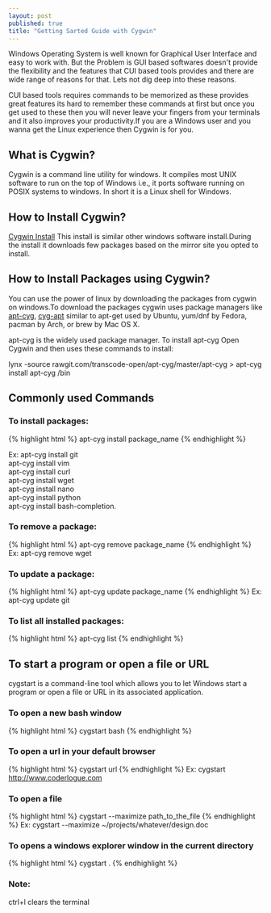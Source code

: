 ```yaml
---
layout: post
published: true
title: "Getting Sarted Guide with Cygwin"
---
```


Windows Operating System is well known for Graphical User Interface and easy to work with. But the Problem is GUI based softwares doesn't provide the flexibility and the features that CUI based tools provides and there are wide range of reasons for that. Lets not dig deep into these reasons.<br/>

CUI based tools requires commands to be memorized as these provides great features its hard to remember these commands at first but once you get used to these then you will never leave your fingers from your terminals and it also improves your productivity.If you are a Windows user and you wanna get the Linux experience then Cygwin is for you.<br/>

## What is Cygwin?
Cygwin is a command line utility for windows. It compiles most UNIX software to run on the top of Windows i.e., it ports software running on POSIX systems to windows. In short it is a Linux shell for Windows.<br/>

## How to Install Cygwin?
[Cygwin Install](https://cygwin.com/install.html)
This install is similar other windows software install.During the install it downloads few packages based on the mirror site you opted to install. <br/>

## How to Install Packages using Cygwin?
You can use the power of linux by downloading the packages from cygwin on windows.To download the packages cygwin uses package managers like [apt-cyg](https://code.google.com/archive/p/apt-cyg/), [cyg-apt](http://www.lilypond.org/~janneke/software/cyg-apt) similar to apt-get used by Ubuntu, yum/dnf by Fedora, pacman by Arch, or brew by Mac OS X.  <br/>

apt-cyg is the widely used package manager.
To install apt-cyg Open Cygwin and then uses these commands to install: <br/>

lynx -source rawgit.com/transcode-open/apt-cyg/master/apt-cyg > apt-cyg   <br/>
install apt-cyg /bin <br/>


## Commonly used Commands

### To install packages:
{% highlight html %}
apt-cyg install package_name
{% endhighlight %}

Ex:
apt-cyg install git <br/>
apt-cyg install vim <br/>
apt-cyg install curl <br/>
apt-cyg install wget <br/>
apt-cyg install nano <br/>
apt-cyg install python <br/>
apt-cyg install bash-completion. <br/>



### To remove a package:
{% highlight html %}
apt-cyg remove package_name
{% endhighlight %}
Ex:
apt-cyg remove wget <br/>


### To update a package:
{% highlight html %}
apt-cyg update package_name
{% endhighlight %}
Ex:
apt-cyg update git <br/>


### To list all installed packages:
{% highlight html %}
apt-cyg list 
{% endhighlight %}


## To start a program or open a file or URL
cygstart is a command-line tool which allows you to let Windows start a program  or  open  a  file or URL in its associated application. <br/>

 
### To open a new bash window

{% highlight html %}
 cygstart bash 
{% endhighlight %}

###  To open a url in your default browser

{% highlight html %}
cygstart url
{% endhighlight %}
Ex: cygstart http://www.coderlogue.com 

### To open a file

{% highlight html %}
 cygstart --maximize path_to_the_file
{% endhighlight %} 
Ex: cygstart --maximize ~/projects/whatever/design.doc <br/>
 
### To opens a windows explorer window in the current directory

{% highlight html %}
cygstart . 
{% endhighlight %}
 
### Note:
ctrl+l clears the terminal    
















